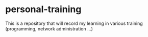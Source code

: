 # personal-training
This is a repository that will record my learning in various training (programming, network administration ...)
